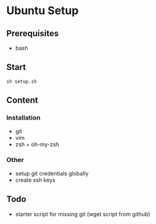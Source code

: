 # Ubuntu Setup

## Prerequisites
* bash

## Start 
```
sh setup.sh
```

## Content
### Installation
* git
* vim
* zsh + oh-my-zsh

### Other
* setup git credentials globally
* create ssh keys

## Todo
* starter script for missing git (wget script from github)
